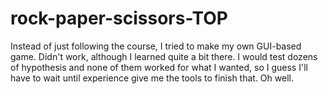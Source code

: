 # rock-paper-scissors-TOP

Instead of just following the course, I tried to make my own GUI-based game. Didn't work, although I learned quite a bit there. I would test dozens of hypothesis and none of them worked for what I wanted, so I guess I'll have to wait until experience give me the tools to finish that. Oh well.
